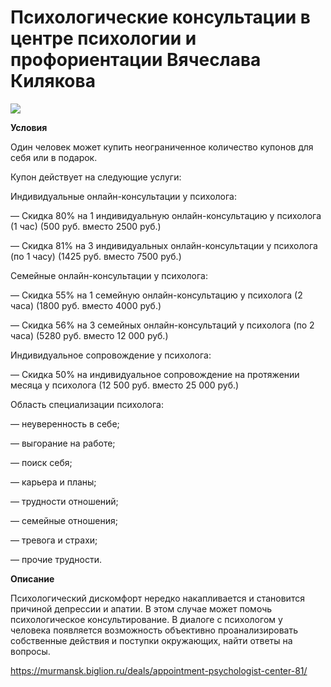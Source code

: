 # Психологические консультации в центре психологии и профориентации Вячеслава Килякова
![](https://st.biglion.ru/c/w/672/h/378/cfs25/deal_offer/8b/44/8b445710b5126ece7ad723c936d7940e.jpg)

**Условия**

Один человек может купить неограниченное количество купонов для себя или в подарок.

Купон действует на следующие услуги:

Индивидуальные онлайн-консультации у психолога:

— Скидка 80% на 1 индивидуальную онлайн-консультацию у психолога (1 час) (500 руб. вместо 2500 руб.)

— Скидка 81% на 3 индивидуальных онлайн-консультации у психолога (по 1 часу) (1425 руб. вместо 7500 руб.)

Семейные онлайн-консультации у психолога:

— Скидка 55% на 1 семейную онлайн-консультацию у психолога (2 часа) (1800 руб. вместо 4000 руб.)

— Скидка 56% на 3 семейных онлайн-консультаций у психолога (по 2 часа) (5280 руб. вместо 12 000 руб.)

Индивидуальное сопровождение у психолога:

— Скидка 50% на индивидуальное сопровождение на протяжении месяца у психолога (12 500 руб. вместо 25 000 руб.)

Область специализации психолога:

— неуверенность в себе;

— выгорание на работе;

— поиск себя;

— карьера и планы;

— трудности отношений;

— семейные отношения;

— тревога и страхи;

— прочие трудности.

**Описание**

Психологический дискомфорт нередко накапливается и становится причиной депрессии и апатии. В этом случае может помочь психологическое консультирование. В диалоге с психологом у человека появляется возможность объективно проанализировать собственные действия и поступки окружающих, найти ответы на вопросы. 

https://murmansk.biglion.ru/deals/appointment-psychologist-center-81/
